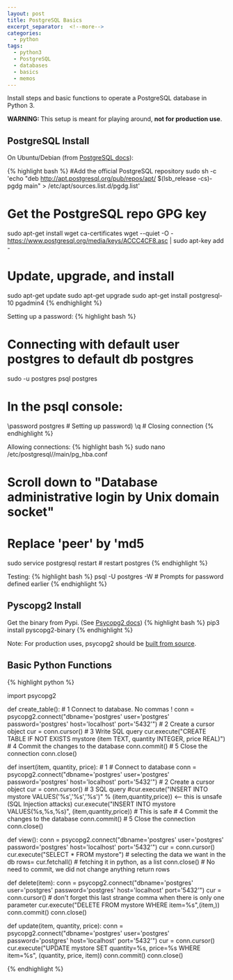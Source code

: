 ```yaml
---
layout: post
title: PostgreSQL Basics
excerpt_separator:  <!--more-->
categories:
  - python
tags:
  - python3
  - PostgreSQL
  - databases
  - basics
  - memos
---
```

Install steps and basic functions to operate a PostgreSQL database in Python 3.

<div class="warning">
  <strong>WARNING: </strong>This setup is meant for playing around, <strong>not for production use</strong>.
</div>

## PostgreSQL Install

On Ubuntu/Debian (from [PostgreSQL docs](https://wiki.postgresql.org/wiki/Apt)):

{% highlight bash %}
#Add the official PostgreSQL repository
sudo sh -c 'echo "deb http://apt.postgresql.org/pub/repos/apt/ $(lsb_release -cs)-pgdg main" > /etc/apt/sources.list.d/pgdg.list'

# Get the PostgreSQL repo GPG key
sudo apt-get install wget ca-certificates
wget --quiet -O - https://www.postgresql.org/media/keys/ACCC4CF8.asc | sudo apt-key add -

# Update, upgrade, and install
sudo apt-get update
sudo apt-get upgrade
sudo apt-get install postgresql-10 pgadmin4
{% endhighlight %}

Setting up a password:
{% highlight bash %}
# Connecting with default user postgres to default db postgres
sudo -u postgres psql postgres
# In the psql console:
\password postgres    # Setting up password)
\q                    # Closing connection
{% endhighlight %}

Allowing connections:
{% highlight bash %}
sudo nano /etc/postgresql/<version>/main/pg_hba.conf
# Scroll down to "Database administrative login by Unix domain socket"
# Replace 'peer' by 'md5
sudo service postgresql restart # restart postgres
{% endhighlight %}

Testing:
{% highlight bash %}
psql -U postgres -W # Prompts for password defined earlier
{% endhighlight %}


## Pyscopg2 Install

Get the binary from Pypi. (See [Psycopg2 docs](http://initd.org/psycopg/docs/install.html#binary-install-from-pypi))
{% highlight bash %}
pip3 install pyscopg2-binary
{% endhighlight %}

Note: For production uses, psycopg2 should be [built from source](initd.org/psycopg/docs/install.html).


## Basic Python Functions

{% highlight python %}

import psycopg2

def create_table():
    # 1 Connect to database. No commas !
    conn = psycopg2.connect("dbname='postgres' user='postgres' password='postgres' host='localhost' port='5432'")
    # 2 Create a cursor object
    cur = conn.cursor()
    # 3 Write SQL query
    cur.execute("CREATE TABLE IF NOT EXISTS mystore (item TEXT, quantity INTEGER, price REAL)")
    # 4 Commit the changes to the database
    conn.commit()
    # 5 Close the connection
    conn.close()

def insert(item, quantity, price):
    # 1 # Connect to database
    conn = psycopg2.connect("dbname='postgres' user='postgres' password='postgres' host='localhost' port='5432'")
    # 2 Create a cursor object
    cur = conn.cursor()
    # 3 SQL query
    #cur.execute("INSERT INTO mystore VALUES('%s','%s','%s')" % (item,quantity,price)) <-- this is unsafe (SQL Injection attacks)
    cur.execute("INSERT INTO mystore VALUES(%s,%s,%s)", (item,quantity,price)) # This is safe
    # 4 Commit the changes to the database
    conn.commit()
    # 5 Close the connection
    conn.close()

def view():
    conn = psycopg2.connect("dbname='postgres' user='postgres' password='postgres' host='localhost' port='5432'")
    cur = conn.cursor()
    cur.execute("SELECT * FROM mystore") # selecting the data we want in the db
    rows= cur.fetchall() # fetching it in python, as a list
    conn.close() # No need to commit, we did not change anything
    return rows

def delete(item):
    conn = psycopg2.connect("dbname='postgres' user='postgres' password='postgres' host='localhost' port='5432'")
    cur = conn.cursor()
    # don't forget this last strange comma when there is only one parameter
    cur.execute("DELETE FROM mystore WHERE item=%s",(item,))
    conn.commit()
    conn.close()

def update(item, quantity, price):
    conn = psycopg2.connect("dbname='postgres' user='postgres' password='postgres' host='localhost' port='5432'")
    cur = conn.cursor()
    cur.execute("UPDATE mystore SET quantity=%s, price=%s WHERE item=%s", (quantity, price, item))
    conn.commit()
    conn.close()

{% endhighlight %}
